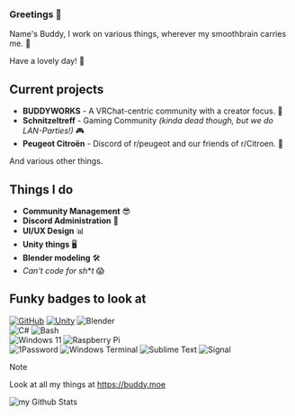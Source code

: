 ### Greetings 👋

Name's Buddy, I work on various things, wherever my smoothbrain carries me. 🧠

Have a lovely day! 💖

## Current projects
- **BUDDYWORKS** - A VRChat-centric community with a creator focus. 🔧
- **Schnitzeltreff** - Gaming Community *(kinda dead though, but we do LAN-Parties!)* 🎮
- **Peugeot Citroën** - Discord of r/peugeot and our friends of r/Citroen. 🚗
  
And various other things.

## Things I do
- **Community Management** 😎
- **Discord Administration** 🤵
- **UI/UX Design** 📊
- **Unity things** 🖥️
- **Blender modeling** 🛠️
- *Can't code for sh***t* 😱


## Funky badges to look at
[![GitHub](https://img.shields.io/badge/-GitHub-181717?style=flat-square&logo=github&link=https://github.com/JustBuddy)](https://github.com/JustBuddy)
[![Unity](https://img.shields.io/badge/-Unity-181717?style=flat-square&logo=unity)]()
![Blender](https://img.shields.io/badge/-Blender-e37200?style=flat-square&logo=blender&logoColor=FFFFFF)  
![C#](https://img.shields.io/badge/-C--Sharp-9d4cb2?style=flat-square&logo=csharp)
![Bash](https://img.shields.io/badge/-Bash_Script-181717?style=flat-square&logo=zsh)  
![Windows 11](https://img.shields.io/badge/-Windows%2011-087cd5?style=flat-square&logo=windows11&logoColor=FFFFFF)
![Raspberry Pi](https://img.shields.io/badge/-Raspberry%20Pi-C51A4A?style=flat-square&logo=Raspberry-Pi)  
![1Password](https://img.shields.io/badge/-1Password-ffffff?style=flat-square&logo=1password&logoColor=000000)
![Windows Terminal](https://img.shields.io/badge/-Windows_Terminal-3e3e3e?style=flat-square&logo=windowsterminal)
![Sublime Text](https://img.shields.io/badge/-Sublime_Text-494949?style=flat-square&logo=sublimetext)
![Signal](https://img.shields.io/badge/-Signal-3071f3?style=flat-square&logo=signal&logoColor=FFFFFF)

> [!NOTE]
> Look at all my things at https://buddy.moe

<img align="center" src="https://github-readme-stats.vercel.app/api?username=JustBuddy&include_all_commits=true&count_private=true&show_icons=true&line_height=20&title_color=2B5BBD&icon_color=1124BB&text_color=A1A1A1&bg_color=0,000000,130F40" alt="my Github Stats"/>

